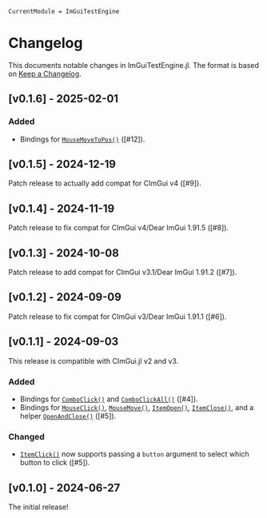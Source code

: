 ```@meta
CurrentModule = ImGuiTestEngine
```

# Changelog

This documents notable changes in ImGuiTestEngine.jl. The format is based on
[Keep a Changelog](https://keepachangelog.com).

## [v0.1.6] - 2025-02-01

### Added
- Bindings for [`MouseMoveToPos()`](@ref) ([#12]).

## [v0.1.5] - 2024-12-19

Patch release to actually add compat for CImGui v4 ([#9]).

## [v0.1.4] - 2024-11-19

Patch release to fix compat for CImGui v4/Dear ImGui 1.91.5 ([#8]).

## [v0.1.3] - 2024-10-08

Patch release to add compat for CImGui v3.1/Dear ImGui 1.91.2 ([#7]).

## [v0.1.2] - 2024-09-09

Patch release to fix compat for CImGui v3/Dear ImGui 1.91.1 ([#6]).

## [v0.1.1] - 2024-09-03

This release is compatible with CImGui.jl v2 and v3.

### Added
- Bindings for [`ComboClick()`](@ref) and [`ComboClickAll()`](@ref) ([#4]).
- Bindings for [`MouseClick()`](@ref), [`MouseMove()`](@ref),
  [`ItemOpen()`](@ref), [`ItemClose()`](@ref), and a helper
  [`OpenAndClose()`](@ref) ([#5]).

### Changed
- [`ItemClick()`](@ref) now supports passing a `button` argument to select which
  button to click ([#5]).

## [v0.1.0] - 2024-06-27

The initial release!
